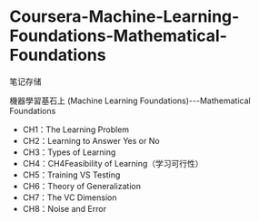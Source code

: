 # Coursera-Machine-Learning-Foundations-Mathematical-Foundations

笔记存储

機器學習基石上 (Machine Learning Foundations)---Mathematical Foundations


- CH1：The Learning Problem
- CH2：Learning to Answer Yes or No
- CH3：Types of Learning
- CH4：CH4Feasibility of Learning（学习可行性）
- CH5：Training VS Testing
- CH6：Theory of Generalization
- CH7：The VC Dimension
- CH8：Noise and Error

